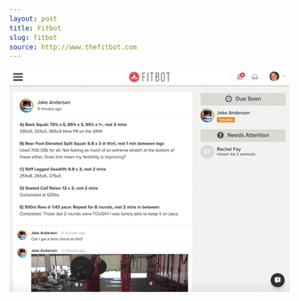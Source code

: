 ```yaml
---
layout: post
title: Fitbot
slug: fitbot
source: http://www.thefitbot.com
---
```


<img src="/screenshots/fitbot.png">
